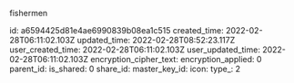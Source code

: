 fishermen

id: a6594425d81e4ae6990839b08ea1c515
created_time: 2022-02-28T06:11:02.103Z
updated_time: 2022-02-28T08:52:23.117Z
user_created_time: 2022-02-28T06:11:02.103Z
user_updated_time: 2022-02-28T06:11:02.103Z
encryption_cipher_text: 
encryption_applied: 0
parent_id: 
is_shared: 0
share_id: 
master_key_id: 
icon: 
type_: 2